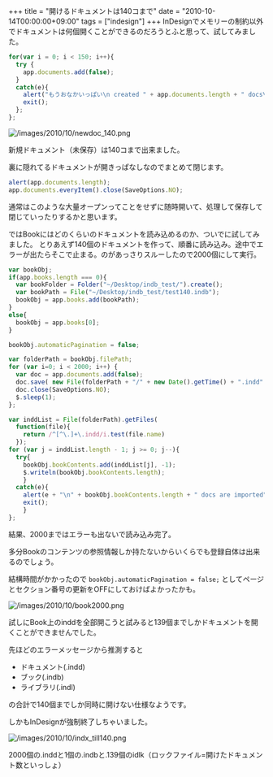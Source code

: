 +++
title = "開けるドキュメントは140コまで"
date = "2010-10-14T00:00:00+09:00"
tags = ["indesign"]
+++
InDesignでメモリーの制約以外でドキュメントは何個開くことができるのだろうとふと思って、試してみました。

```js
for(var i = 0; i < 150; i++){
  try {
    app.documents.add(false);
  }
  catch(e){
    alert("もうおなかいっぱい\n created " + app.documents.length + " docs\n" + e);
    exit();
  };
};
```

![/images/2010/10/newdoc_140.png](/images/2010/10/newdoc_140.png)

新規ドキュメント（未保存）は140コまで出来ました。

裏に隠れてるドキュメントが開きっぱなしなのでまとめて閉じます。

```js
alert(app.documents.length);
app.documents.everyItem().close(SaveOptions.NO);
```

通常はこのような大量オープンってことをせずに随時開いて、処理して保存して閉じていったりするかと思います。

ではBookにはどのくらいのドキュメントを読み込めるのか、ついでに試してみました。
とりあえず140個のドキュメントを作って、順番に読み込み。途中でエラーが出たらそこで止まる。のがあっさりスルーしたので2000個にして実行。

```js
var bookObj;
if(app.books.length === 0){
  var bookFolder = Folder("~/Desktop/indb_test/").create();
  var bookPath = File("~/Desktop/indb_test/test140.indb");
  bookObj = app.books.add(bookPath);  
}
else{
  bookObj = app.books[0];
}

bookObj.automaticPagination = false;

var folderPath = bookObj.filePath;
for (var i=0; i < 2000; i++) {
  var doc = app.documents.add(false);
  doc.save( new File(folderPath + "/" + new Date().getTime() + ".indd" ) );
  doc.close(SaveOptions.NO);
  $.sleep(1);
};

var inddList = File(folderPath).getFiles(
  function(file){
    return /^[^\.]+\.indd/i.test(file.name)
  });
for (var j = inddList.length - 1; j >= 0; j--){
  try{
    bookObj.bookContents.add(inddList[j], -1);
    $.writeln(bookObj.bookContents.length);  
    }
  catch(e){
    alert(e + "\n" + bookObj.bookContents.length + " docs are imported");
    exit();
    }
};
```

結果、2000まではエラーも出ないで読み込み完了。

多分Bookのコンテンツの参照情報しか持たないからいくらでも登録自体は出来るのでしょう。

結構時間がかかったので `bookObj.automaticPagination = false;` としてページとセクション番号の更新をOFFにしておけばよかったかも。

![/images/2010/10/book2000.png](/images/2010/10/book2000.png)

試しにBook上のinddを全部開こうと試みると139個までしかドキュメントを開くことができませんでした。

先ほどのエラーメッセージから推測すると

- ドキュメント(.indd)
- ブック(.indb)
- ライブラリ(.indl)

の合計で140個までしか同時に開けない仕様なようです。

しかもInDesignが強制終了しちゃいました。

![/images/2010/10/indx_till140.png](/images/2010/10/indx_till140.png)

2000個の.inddと1個の.indbと.139個のidlk（ロックファイル=開けたドキュメント数といっしょ）